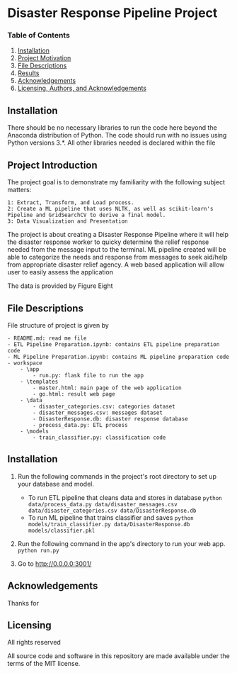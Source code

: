 
# Disaster Response Pipeline Project



### Table of Contents

1. [Installation](#installation)
2. [Project Motivation](#introduction)
3. [File Descriptions](#files)
4. [Results](#results)
5. [Acknowledgements](#acknowledgement)
6. [Licensing, Authors, and Acknowledgements](#licensing)

## Installation <a name="installation"></a>

There should be no necessary libraries to run the code here beyond the Anaconda distribution of Python. The code should run with no issues using Python versions 3.*. All other libraries needed is declared within the file

## Project Introduction<a name="introduction"></a>

The project goal is to demonstrate my familiarity with the following subject matters:

    1: Extract, Transform, and Load process.
    2: Create a ML pipeline that uses NLTK, as well as scikit-learn's Pipeline and GridSearchCV to derive a final model.
    3: Data Visualization and Presentation

The project is about creating a Disaster Response Pipeline where it will help the disaster response worker to quicky determine the relief response needed from the message input to the terminal. ML pipeline created will be able to categorize the needs and response from messages to seek aid/help from appropriate disaster relief agency. A web based application will allow user to easily assess the application

The data is provided by Figure Eight 

## File Descriptions <a name="files"></a>
File structure of project is given by

	- README.md: read me file
	- ETL Pipeline Preparation.ipynb: contains ETL pipeline preparation code
	- ML Pipeline Preparation.ipynb: contains ML pipeline preparation code
	- workspace
		- \app
			- run.py: flask file to run the app
		- \templates
			- master.html: main page of the web application 
			- go.html: result web page
		- \data
			- disaster_categories.csv: categories dataset
			- disaster_messages.csv: messages dataset
			- DisasterResponse.db: disaster response database
			- process_data.py: ETL process
		- \models
			- train_classifier.py: classification code

## Installation <a name="Installation"></a>

1. Run the following commands in the project's root directory to set up your database and model.

    - To run ETL pipeline that cleans data and stores in database
        `python data/process_data.py data/disaster_messages.csv data/disaster_categories.csv data/DisasterResponse.db`
    - To run ML pipeline that trains classifier and saves
        `python models/train_classifier.py data/DisasterResponse.db models/classifier.pkl`

2. Run the following command in the app's directory to run your web app.
    `python run.py`

3. Go to http://0.0.0.0:3001/

## Acknowledgements <a name="acknowedgement"></a>

Thanks for 

## Licensing <a name="licensing"></a>

All rights reserved

All source code and software in this repository are made available under the terms of the MIT license.



